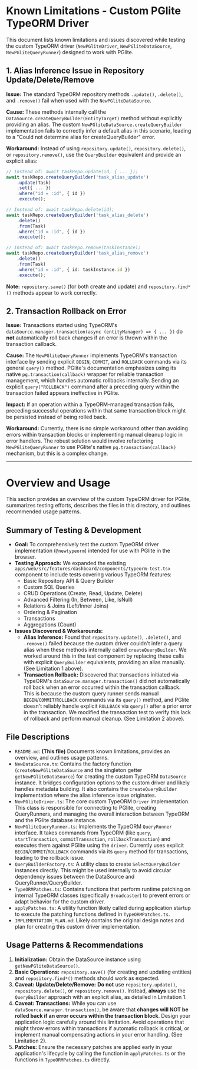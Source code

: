 # Known Limitations - Custom PGlite TypeORM Driver

This document lists known limitations and issues discovered while testing the custom TypeORM driver (`NewPGliteDriver`, `NewPGliteDataSource`, `NewPGliteQueryRunner`) designed to work with PGlite.

## 1. Alias Inference Issue in Repository Update/Delete/Remove

**Issue:**
The standard TypeORM repository methods `.update()`, `.delete()`, and `.remove()` fail when used with the `NewPGliteDataSource`.

**Cause:**
These methods internally call the `DataSource.createQueryBuilder(EntityTarget)` method without explicitly providing an alias. The custom `NewPGliteDataSource.createQueryBuilder` implementation fails to correctly infer a default alias in this scenario, leading to a "Could not determine alias for createQueryBuilder" error.

**Workaround:**
Instead of using `repository.update()`, `repository.delete()`, or `repository.remove()`, use the `QueryBuilder` equivalent and provide an explicit alias:

```typescript
// Instead of: await taskRepo.update(id, { ... });
await taskRepo.createQueryBuilder('task_alias_update')
    .update(Task)
    .set({ ... })
    .where("id = :id", { id })
    .execute();

// Instead of: await taskRepo.delete(id);
await taskRepo.createQueryBuilder('task_alias_delete')
    .delete()
    .from(Task)
    .where("id = :id", { id })
    .execute();

// Instead of: await taskRepo.remove(taskInstance);
await taskRepo.createQueryBuilder('task_alias_remove')
    .delete()
    .from(Task)
    .where("id = :id", { id: taskInstance.id })
    .execute();
```

**Note:** `repository.save()` (for both create and update) and `repository.find*()` methods appear to work correctly.

## 2. Transaction Rollback on Error

**Issue:**
Transactions started using TypeORM's `dataSource.manager.transaction(async (entityManager) => { ... })` do **not** automatically roll back changes if an error is thrown within the transaction callback.

**Cause:**
The `NewPGliteQueryRunner` implements TypeORM's transaction interface by sending explicit `BEGIN`, `COMMIT`, and `ROLLBACK` commands via its general `query()` method. PGlite's documentation emphasizes using its native `pg.transaction(callback)` wrapper for reliable transaction management, which handles automatic rollbacks internally. Sending an explicit `query("ROLLBACK")` command after a preceding query within the transaction failed appears ineffective in PGlite.

**Impact:**
If an operation within a TypeORM-managed transaction fails, preceding successful operations within that same transaction block might be persisted instead of being rolled back.

**Workaround:**
Currently, there is no simple workaround other than avoiding errors within transaction blocks or implementing manual cleanup logic in error handlers. The robust solution would involve refactoring `NewPGliteQueryRunner` to use PGlite's native `pg.transaction(callback)` mechanism, but this is a complex change. 

---

# Overview and Usage

This section provides an overview of the custom TypeORM driver for PGlite, summarizes testing efforts, describes the files in this directory, and outlines recommended usage patterns.

## Summary of Testing & Development

*   **Goal:** To comprehensively test the custom TypeORM driver implementation (`@newtypeorm`) intended for use with PGlite in the browser.
*   **Testing Approach:** We expanded the existing `apps/web/src/features/dashboard/components/typeorm-test.tsx` component to include tests covering various TypeORM features:
    *   Basic Repository API & Query Builder
    *   Custom SQL Queries
    *   CRUD Operations (Create, Read, Update, Delete)
    *   Advanced Filtering (In, Between, Like, IsNull)
    *   Relations & Joins (Left/Inner Joins)
    *   Ordering & Pagination
    *   Transactions
    *   Aggregations (Count)
*   **Issues Discovered & Workarounds:**
    *   **Alias Inference:** Found that `repository.update()`, `.delete()`, and `.remove()` failed because the custom driver couldn't infer a query alias when these methods internally called `createQueryBuilder`. We worked around this in the test component by replacing these calls with explicit `QueryBuilder` equivalents, providing an alias manually. (See Limitation 1 above).
    *   **Transaction Rollback:** Discovered that transactions initiated via TypeORM's `dataSource.manager.transaction()` did not automatically roll back when an error occurred within the transaction callback. This is because the custom query runner sends manual `BEGIN`/`COMMIT`/`ROLLBACK` commands via its `query()` method, and PGlite doesn't reliably handle explicit `ROLLBACK` via `query()` after a prior error in the transaction. We modified the transaction test to verify this lack of rollback and perform manual cleanup. (See Limitation 2 above).

## File Descriptions

*   `README.md`: **(This file)** Documents known limitations, provides an overview, and outlines usage patterns.
*   `NewDataSource.ts`: Contains the factory function (`createNewPGliteDataSource` and the singleton getter `getNewPGliteDataSource`) for creating the custom TypeORM `DataSource` instance. It bridges configuration options to the custom driver and likely handles metadata building. It also contains the `createQueryBuilder` implementation where the alias inference issue originates.
*   `NewPGliteDriver.ts`: The core custom TypeORM `Driver` implementation. This class is responsible for connecting to PGlite, creating QueryRunners, and managing the overall interaction between TypeORM and the PGlite database instance.
*   `NewPGliteQueryRunner.ts`: Implements the TypeORM `QueryRunner` interface. It takes commands from TypeORM (like `query`, `startTransaction`, `commitTransaction`, `rollbackTransaction`) and executes them against PGlite using the `driver`. Currently uses explicit `BEGIN`/`COMMIT`/`ROLLBACK` commands via its `query` method for transactions, leading to the rollback issue.
*   `QueryBuilderFactory.ts`: A utility class to create `SelectQueryBuilder` instances directly. This might be used internally to avoid circular dependency issues between the DataSource and QueryRunner/QueryBuilder.
*   `TypeORMPatches.ts`: Contains functions that perform runtime patching on internal TypeORM classes (specifically `Broadcaster`) to prevent errors or adapt behavior for the custom driver.
*   `applyPatches.ts`: A utility function likely called during application startup to execute the patching functions defined in `TypeORMPatches.ts`.
*   `IMPLEMENTATION_PLAN.md`: Likely contains the original design notes and plan for creating this custom driver implementation.

## Usage Patterns & Recommendations

1.  **Initialization:** Obtain the DataSource instance using `getNewPGliteDataSource()`.
2.  **Basic Operations:** `repository.save()` (for creating and updating entities) and `repository.find*()` methods should work as expected.
3.  **Caveat: Update/Delete/Remove:** **Do not** use `repository.update()`, `repository.delete()`, or `repository.remove()`. Instead, **always** use the `QueryBuilder` approach with an explicit alias, as detailed in Limitation 1.
4.  **Caveat: Transactions:** While you can use `dataSource.manager.transaction()`, be aware that **changes will NOT be rolled back if an error occurs within the transaction block**. Design your application logic carefully around this limitation. Avoid operations that might throw errors within transactions if automatic rollback is critical, or implement manual compensating actions in your error handling. (See Limitation 2).
5.  **Patches:** Ensure the necessary patches are applied early in your application's lifecycle by calling the function in `applyPatches.ts` or the functions in `TypeORMPatches.ts` directly. 